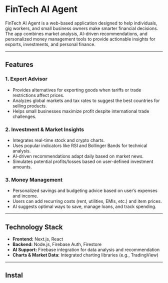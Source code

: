 # FinTech AI Agent

FinTech AI Agent is a web-based application designed to help individuals, gig workers, and small business owners make smarter financial decisions. The app combines market analysis, AI-driven recommendations, and personalized money management tools to provide actionable insights for exports, investments, and personal finance.

---

## Features

### 1. Export Advisor
- Provides alternatives for exporting goods when tariffs or trade restrictions affect prices.
- Analyzes global markets and tax rates to suggest the best countries for selling products.
- Helps small businesses maximize profit despite international trade challenges.

### 2. Investment & Market Insights
- Integrates real-time stock and crypto charts.
- Uses popular indicators like RSI and Bollinger Bands for technical analysis.
- AI-driven recommendations adapt daily based on market news.
- Simulates potential profits/losses based on user-defined investment amounts.

### 3. Money Management
- Personalized savings and budgeting advice based on user’s expenses and income.
- Users can add recurring costs (rent, utilities, EMIs, etc.) and item prices.
- AI suggests optimal ways to save, manage loans, and track spending.

---

## Technology Stack

- **Frontend:** Next.js, React  
- **Backend:** Node.js, Firebase Auth, Firestore  
- **AI Support:** Firebase integration for data analysis and recommendation  
- **Charts & Market Data:** Integrated charting libraries (e.g., TradingView)

---

## Instal
